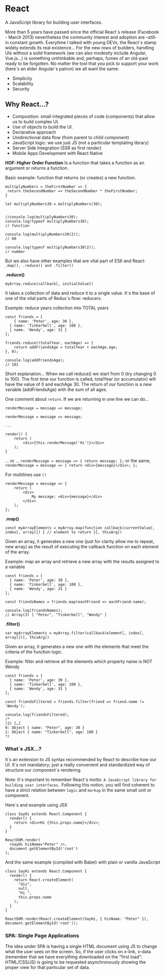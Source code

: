# React

A JavaScript library for building user interfaces.

More than 5 years have passed since the official React´s release (Facebook - March 2013) nevertheless the community interest and adoption are –still- in constant growth.
Everytime I talked with young DEVs, the React´s stamp widely extends its real existence… For the new rows of builders, handling UIs without a solid framework (we can also modestly include Angular, Vue.js…) is something unthinkable and, perhaps, fumes of an old-past ready to be forgotten.
No matter the tool that you pick to support your work (here´s an elder Angular´s patron) we all want the same:

* Simplicity
* Scalability
* Security

## Why React...?

* Composition: small integrated pieces of code (components) that allow us to build complex UI.
* Use of objects to build the UI.
* Declarative approach
* Unidirectional data flow (from parent to child component)
* JavaScript logic: we use just JS (not a particular templating library)
* Server Side Integration (SSR as first render)
* Mobile Apps Development with React Native

**HOF: Higher Order Function**
Is a function that takes a function as an argument or returns a function.

Basic example: function that returns (or creates) a new function.

```
multiplyNumbers = theFirstNumber => {
 return theSecondNumber => theSecondNumber * theFirstNumber;
}

let multiplyNumbers30 = multiplyNumbers(30);


//console.log(multiplyNumbers30);
console.log(typeof multiplyNumbers30);
// function

console.log(multiplyNumbers30(2));
// 60

console.log(typeof multiplyNumbers30(2));
// number
```

But we also have other examples that are vital part of ES6 and React: `.map(), .reduce() and .filter()`

**.reduce()**

`myArray.reduce(callback[, initialValue])`

It takes a collection of data and reduce it to a single value.
It´s the base of one of the vital parts of Redux´s flow: reducers.

Example: reduce years collection into TOTAL years

```
const friends = [
	{ name: 'Peter', age: 30 },
  { name: 'Tinkerbell', age: 100 },
  { name: 'Wendy', age: 31 }
];

friends.reduce((totalYear, eachAge) => {
	return addFriendsAge = totalYear + eachAge.age;
}, 0);

console.log(addFriendsAge);
// 161
```

Short explanation...
When we call reduce() we start from 0 (try changing 0 to 100).
The first time our function is called, totalYear (or accumulator) will have the value of 0 and eachAge 30.
The return of our function is a new variable (addFriendsAge) with the sum of all ages.

One comment about `return`.
If we are returning in one line we can do...

`renderMessage = message => message;`

```
renderMessage = message => message;

...

render() {
	return (
		<div>{this.renderMessage('Hi')}</div>
	);
}
```

... or ... `renderMessage = message => { return message; };` or the same, `renderMessage = message => { return <div>{message}</div>; };`

For multilines use `()`

```
renderMessage = message => {
	return (
		<div>
			My message: <div>{message}</div>
		</div>
	);
};
```

**.map()**

`const myArrayElements = myArray.map(function callback(currentValue[, index[, array]]) { // element to return }[, thisArg])`

Given an array, it generates a new one (just for clarity allow me to repeat, new array) as the result of executing the callback function on each element of the array.

Example: map an array and retrieve a new array with the results assigned to a variable

```
const friends = [
  { name: 'Peter', age: 30 },
  { name: 'Tinkerbell', age: 100 },
  { name: 'Wendy', age: 31 }
];

const friendsNames = friends.map(eachFriend => eachFriend.name);

console.log(friendsNames);
// Array(3) [ "Peter", "Tinkerbell", "Wendy" ]
```

**.filter()**

`var myArrayElements = myArray.filter(callback(element[, index[, array]])[, thisArg])`

Given an array, it generates a new one with the elements that meet the criteria of the function logic.

Example: filter and retrieve all the elements which property name is NOT Wendy

```
const friends = [
  { name: 'Peter', age: 30 },
  { name: 'Tinkerbell', age: 100 },
  { name: 'Wendy', age: 31 }
];

const friendsFiltered = friends.filter(friend => friend.name != 'Wendy');

console.log(friendsFiltered);
/*
(2) […]
0: Object { name: "Peter", age: 30 }
1: Object { name: "Tinkerbell", age: 100 }
*/
```

### What´s JSX...?

It´s an extension to JS syntax recommended by React to describe how our UI. It´s not mandatory; just a really convenient and standardized way of structure our component´s rendering.

Note: It´s important to remember React´s motto: `A JavaScript library for building user interfaces.` Following this notion, you will find coherent to have a strict relation between `logic` and `markup` in the same small unit or component.

Here´s and example using JSX

```
class SayHi extends React.Component {
  render() {
    return <div>Hi {this.props.name}</div>;
  }
}

ReactDOM.render(
  <SayHi hisName="Peter" />,
  document.getElementById('root')
);
```

And the same example (compiled with Babel) with plain or vanilla JavaScript

```
class SayHi extends React.Component {
  render() {
    return React.createElement(
      "div",
      null,
      "Hi ",
      this.props.name
    );
  }
}

ReactDOM.render(React.createElement(SayHi, { hisName: "Peter" }), document.getElementById('root'));
```

### SPA: Single Page Applications

The idea under SPA is having a single HTML document using JS to change what the user sees on the screen.
So, if the user clicks on x-link, x-data (remember that we have everything downloaded on the "first load": HTML/CSS/JS) is going to be requested asynchronously showing the proper view for that particular set of data.
